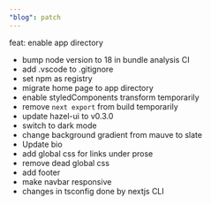 ```yaml
---
"blog": patch
---
```


feat: enable app directory

- bump node version to 18 in bundle analysis CI
- add .vscode to .gitignore
- set npm as registry
- migrate home page to app directory
- enable styledComponents transform temporarily
- remove `next export` from build temporarily
- update hazel-ui to v0.3.0
- switch to dark mode
- change background gradient from mauve to slate
- Update bio
- add global css for links under prose
- remove dead global css
- add footer
- make navbar responsive
- changes in tsconfig done by nextjs CLI
